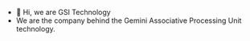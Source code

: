 - 👋 Hi, we are GSI Technology
- We are the company behind the Gemini Associative Processing Unit technology.
<!---
yoavwe/yoavwe is a ✨ special ✨ repository because its `README.md` (this file) appears on your GitHub profile.
You can click the Preview link to take a look at your changes.
--->
